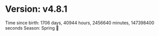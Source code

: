 # Version: v4.8.1
Time since birth: 1706 days, 40944 hours, 2456640 minutes, 147398400 seconds
Season: Spring 🌸
